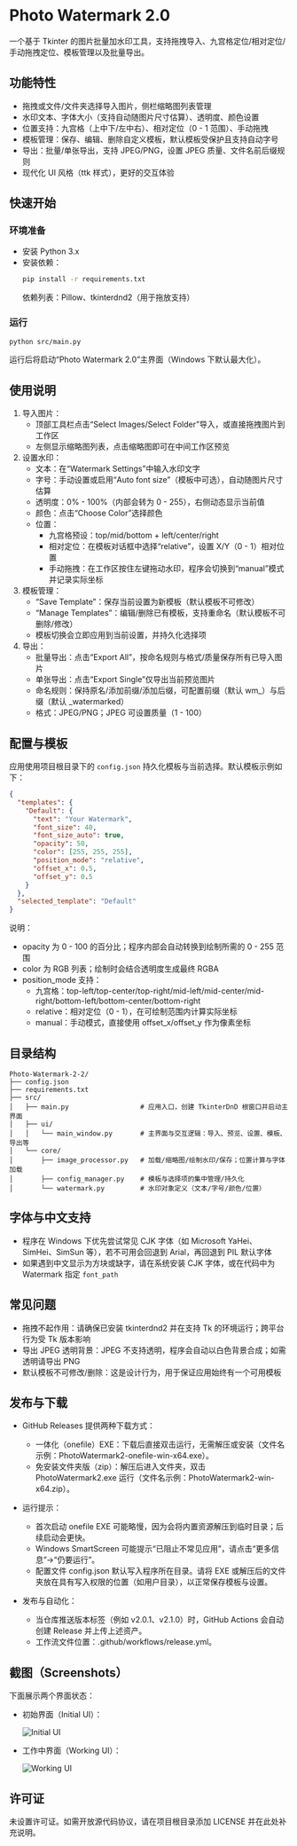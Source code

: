 # Photo Watermark 2.0

一个基于 Tkinter 的图片批量加水印工具，支持拖拽导入、九宫格定位/相对定位/手动拖拽定位、模板管理以及批量导出。

## 功能特性
- 拖拽或文件/文件夹选择导入图片，侧栏缩略图列表管理
- 水印文本、字体大小（支持自动随图片尺寸估算）、透明度、颜色设置
- 位置支持：九宫格（上中下/左中右）、相对定位（0 - 1 范围）、手动拖拽
- 模板管理：保存、编辑、删除自定义模板，默认模板受保护且支持自动字号
- 导出：批量/单张导出，支持 JPEG/PNG，设置 JPEG 质量、文件名前后缀规则
- 现代化 UI 风格（ttk 样式），更好的交互体验

## 快速开始
### 环境准备
- 安装 Python 3.x
- 安装依赖：
  ```bash
  pip install -r requirements.txt
  ```
  依赖列表：Pillow、tkinterdnd2（用于拖放支持）

### 运行
```bash
python src/main.py
```
运行后将启动“Photo Watermark 2.0”主界面（Windows 下默认最大化）。

## 使用说明
1. 导入图片：
   - 顶部工具栏点击“Select Images/Select Folder”导入，或直接拖拽图片到工作区
   - 左侧显示缩略图列表，点击缩略图即可在中间工作区预览
2. 设置水印：
   - 文本：在“Watermark Settings”中输入水印文字
   - 字号：手动设置或启用“Auto font size”（模板中可选），自动随图片尺寸估算
   - 透明度：0% - 100%（内部会转为 0 - 255），右侧动态显示当前值
   - 颜色：点击“Choose Color”选择颜色
   - 位置：
     - 九宫格预设：top/mid/bottom + left/center/right
     - 相对定位：在模板对话框中选择“relative”，设置 X/Y（0 - 1）相对位置
     - 手动拖拽：在工作区按住左键拖动水印，程序会切换到“manual”模式并记录实际坐标
3. 模板管理：
   - “Save Template”：保存当前设置为新模板（默认模板不可修改）
   - “Manage Templates”：编辑/删除已有模板，支持重命名（默认模板不可删除/修改）
   - 模板切换会立即应用到当前设置，并持久化选择项
4. 导出：
   - 批量导出：点击“Export All”，按命名规则与格式/质量保存所有已导入图片
   - 单张导出：点击“Export Single”仅导出当前预览图片
   - 命名规则：保持原名/添加前缀/添加后缀，可配置前缀（默认 wm_）与后缀（默认 _watermarked）
   - 格式：JPEG/PNG；JPEG 可设置质量（1 - 100）

## 配置与模板
应用使用项目根目录下的 `config.json` 持久化模板与当前选择。默认模板示例如下：
```json
{
  "templates": {
    "Default": {
      "text": "Your Watermark",
      "font_size": 40,
      "font_size_auto": true,
      "opacity": 50,
      "color": [255, 255, 255],
      "position_mode": "relative",
      "offset_x": 0.5,
      "offset_y": 0.5
    }
  },
  "selected_template": "Default"
}
```
说明：
- opacity 为 0 - 100 的百分比；程序内部会自动转换到绘制所需的 0 - 255 范围
- color 为 RGB 列表；绘制时会结合透明度生成最终 RGBA
- position_mode 支持：
  - 九宫格：top-left/top-center/top-right/mid-left/mid-center/mid-right/bottom-left/bottom-center/bottom-right
  - relative：相对定位（0 - 1），在可绘制范围内计算实际坐标
  - manual：手动模式，直接使用 offset_x/offset_y 作为像素坐标

## 目录结构
```
Photo-Watermark-2-2/
├── config.json
├── requirements.txt
├── src/
│   ├── main.py                  # 应用入口，创建 TkinterDnD 根窗口并启动主界面
│   ├── ui/
│   │   └── main_window.py       # 主界面与交互逻辑：导入、预览、设置、模板、导出等
│   └── core/
│       ├── image_processor.py   # 加载/缩略图/绘制水印/保存；位置计算与字体加载
│       ├── config_manager.py    # 模板与选择项的集中管理/持久化
│       └── watermark.py         # 水印对象定义（文本/字号/颜色/位置）
```

## 字体与中文支持
- 程序在 Windows 下优先尝试常见 CJK 字体（如 Microsoft YaHei、SimHei、SimSun 等），若不可用会回退到 Arial，再回退到 PIL 默认字体
- 如果遇到中文显示为方块或缺字，请在系统安装 CJK 字体，或在代码中为 Watermark 指定 `font_path`

## 常见问题
- 拖拽不起作用：请确保已安装 tkinterdnd2 并在支持 Tk 的环境运行；跨平台行为受 Tk 版本影响
- 导出 JPEG 透明背景：JPEG 不支持透明，程序会自动以白色背景合成；如需透明请导出 PNG
- 默认模板不可修改/删除：这是设计行为，用于保证应用始终有一个可用模板

## 发布与下载
- GitHub Releases 提供两种下载方式：
  - 一体化（onefile）EXE：下载后直接双击运行，无需解压或安装（文件名示例：PhotoWatermark2-onefile-win-x64.exe）。
  - 免安装文件夹版（zip）：解压后进入文件夹，双击 PhotoWatermark2.exe 运行（文件名示例：PhotoWatermark2-win-x64.zip）。

- 运行提示：
  - 首次启动 onefile EXE 可能略慢，因为会将内置资源解压到临时目录；后续启动会更快。
  - Windows SmartScreen 可能提示“已阻止不常见应用”，请点击“更多信息”→“仍要运行”。
  - 配置文件 config.json 默认写入程序所在目录。请将 EXE 或解压后的文件夹放在具有写入权限的位置（如用户目录），以正常保存模板与设置。

- 发布与自动化：
  - 当仓库推送版本标签（例如 v2.0.1、v2.1.0）时，GitHub Actions 会自动创建 Release 并上传上述资产。
  - 工作流文件位置：.github/workflows/release.yml。

## 截图（Screenshots）
下面展示两个界面状态：

- 初始界面（Initial UI）：

  ![Initial UI](assets/screenshots/initial.png)

- 工作中界面（Working UI）：

  ![Working UI](assets/screenshots/working.png)

## 许可证
未设置许可证。如需开放源代码协议，请在项目根目录添加 LICENSE 并在此处补充说明。